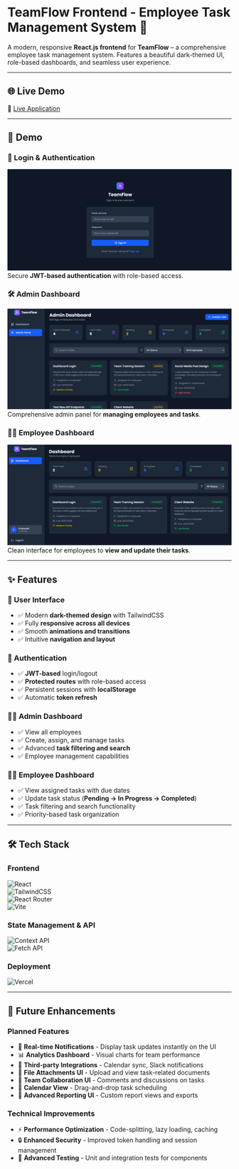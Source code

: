 # TeamFlow Frontend - Employee Task Management System 🚀

A modern, responsive **React.js frontend** for **TeamFlow** – a comprehensive employee task management system. Features a beautiful dark-themed UI, role-based dashboards, and seamless user experience.

---

## 🌐 Live Demo
🔗 [Live Application](https://team-flow-vr.vercel.app/)

---

## 📸 Demo

### 🔐 Login & Authentication
![Login Demo](./public/login.png)  
Secure **JWT-based authentication** with role-based access.

### 🛠 Admin Dashboard
![Admin Dashboard](./public/admin.png)  
Comprehensive admin panel for **managing employees and tasks**.

### 👩‍💻 Employee Dashboard
![Employee Dashboard](./public/emp.png)  
Clean interface for employees to **view and update their tasks**.

---

## ✨ Features

### 🎨 User Interface
- ✅ Modern **dark-themed design** with TailwindCSS  
- ✅ Fully **responsive across all devices**  
- ✅ Smooth **animations and transitions**  
- ✅ Intuitive **navigation and layout**  

### 🔐 Authentication
- ✅ **JWT-based** login/logout  
- ✅ **Protected routes** with role-based access  
- ✅ Persistent sessions with **localStorage**  
- ✅ Automatic **token refresh**  

### 👨‍💼 Admin Dashboard
- ✅ View all employees  
- ✅ Create, assign, and manage tasks  
- ✅ Advanced **task filtering and search**   
- ✅ Employee management capabilities  

### 👩‍💻 Employee Dashboard
- ✅ View assigned tasks with due dates  
- ✅ Update task status (**Pending → In Progress → Completed**)  
- ✅ Task filtering and search functionality  
- ✅ Priority-based task organization  

---

## 🛠 Tech Stack

### Frontend  
![React](https://img.shields.io/badge/React-JavaScript_UI_Library-61DAFB?logo=react&logoColor=white)  
![TailwindCSS](https://img.shields.io/badge/TailwindCSS-CSS_Framework-06B6D4?logo=tailwindcss&logoColor=white)  
![React Router](https://img.shields.io/badge/React_Router-Routing_Library-CA4245?logo=reactrouter&logoColor=white)  
![Vite](https://img.shields.io/badge/Vite-Build_Tool-646CFF?logo=vite&logoColor=white)  

### State Management & API  
![Context API](https://img.shields.io/badge/Context_API-State_Management-61DAFB)  
![Fetch API](https://img.shields.io/badge/Fetch_API-HTTP_Requests-FF6B6B)  

### Deployment  
![Vercel](https://img.shields.io/badge/Vercel-Hosting_Platform-000000?logo=vercel&logoColor=white)  

---

## 🚀 Future Enhancements

### Planned Features
- 🔔 **Real-time Notifications** - Display task updates instantly on the UI  
- 📊 **Analytics Dashboard** - Visual charts for team performance  
- 🔗 **Third-party Integrations** - Calendar sync, Slack notifications  
- 📁 **File Attachments UI** - Upload and view task-related documents  
- 👥 **Team Collaboration UI** - Comments and discussions on tasks  
- 📅 **Calendar View** - Drag-and-drop task scheduling  
- 🎯 **Advanced Reporting UI** - Custom report views and exports  

### Technical Improvements
- ⚡ **Performance Optimization** - Code-splitting, lazy loading, caching  
- 🔒 **Enhanced Security** - Improved token handling and session management  
- 🧪 **Advanced Testing** - Unit and integration tests for components  


